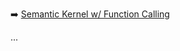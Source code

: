 ➡️ [Semantic Kernel w/ Function Calling](todo.md#chapter-31-semantic-kernel-w-function-calling)

...

